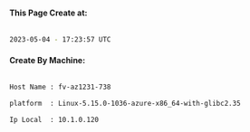 
   
#### This Page Create at:

```bash

2023-05-04 - 17:23:57 UTC

```

#### Create By Machine:

```bash

Host Name : fv-az1231-738

platform  : Linux-5.15.0-1036-azure-x86_64-with-glibc2.35

Ip Local  : 10.1.0.120

```

